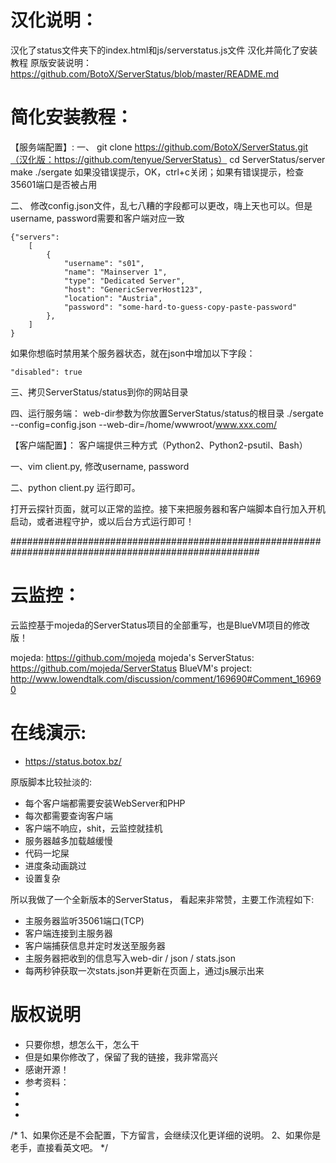 # 汉化说明：
汉化了status文件夹下的index.html和js/serverstatus.js文件
汉化并简化了安装教程
原版安装说明：https://github.com/BotoX/ServerStatus/blob/master/README.md

# 简化安装教程：

【服务端配置】:
一、
git clone https://github.com/BotoX/ServerStatus.git（汉化版：https://github.com/tenyue/ServerStatus）
cd ServerStatus/server
make
./sergate
如果没错误提示，OK，ctrl+c关闭；如果有错误提示，检查35601端口是否被占用

二、
修改config.json文件，乱七八糟的字段都可以更改，嗨上天也可以。但是username, password需要和客户端对应一致
```
{"servers":
	[
		{
			"username": "s01",
			"name": "Mainserver 1",
			"type": "Dedicated Server",
			"host": "GenericServerHost123",
			"location": "Austria",
			"password": "some-hard-to-guess-copy-paste-password"
		},
	]
}
```
如果你想临时禁用某个服务器状态，就在json中增加以下字段：
```
"disabled": true
```

三、拷贝ServerStatus/status到你的网站目录

四、运行服务端：
web-dir参数为你放置ServerStatus/status的根目录
./sergate --config=config.json --web-dir=/home/wwwroot/www.xxx.com/

【客户端配置】：
客户端提供三种方式（Python2、Python2-psutil、Bash）

一、vim client.py, 修改username, password

二、python client.py 运行即可。

打开云探针页面，就可以正常的监控。接下来把服务器和客户端脚本自行加入开机启动，或者进程守护，或以后台方式运行即可！

#####################################################################################################
# 云监控：

云监控基于mojeda的ServerStatus项目的全部重写，也是BlueVM项目的修改版！

mojeda: https://github.com/mojeda
mojeda's ServerStatus: https://github.com/mojeda/ServerStatus
BlueVM's project: http://www.lowendtalk.com/discussion/comment/169690#Comment_169690

# 在线演示:
* https://status.botox.bz/

原版脚本比较扯淡的:
* 每个客户端都需要安装WebServer和PHP
* 每次都需要查询客户端
* 客户端不响应，shit，云监控就挂机
* 服务器越多加载越缓慢
* 代码一坨屎
* 进度条动画跳过
* 设置复杂

所以我做了一个全新版本的ServerStatus， 看起来非常赞，主要工作流程如下:
* 主服务器监听35061端口(TCP)
* 客户端连接到主服务器
* 客户端捕获信息并定时发送至服务器
* 主服务器把收到的信息写入web-dir / json / stats.json
* 每两秒钟获取一次stats.json并更新在页面上，通过js展示出来

# 版权说明
* 只要你想，想怎么干，怎么干
* 但是如果你修改了，保留了我的链接，我非常高兴
* 感谢开源！
* 参考资料：
* [BlueVM]: http://www.lowendtalk.com/discussion/comment/169690#Comment_169690
* [mojeda's ServerStatus]: https://github.com/mojeda/ServerStatus
* [Teeworlds]: https://github.com/teeworlds/teeworlds

/*
1、如果你还是不会配置，下方留言，会继续汉化更详细的说明。
2、如果你是老手，直接看英文吧。
*/
